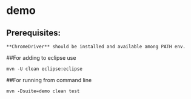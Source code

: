 demo
========

## Prerequisites:  

    **ChromeDriver** should be installed and available among PATH env.

##For adding to eclipse use

    mvn -U clean eclipse:eclipse

##For running from command line

    mvn -Dsuite=demo clean test
